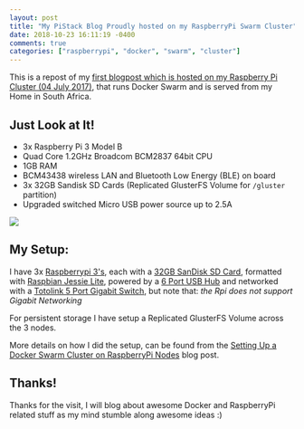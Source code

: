 ```yaml
---
layout: post
title: "My PiStack Blog Proudly hosted on my RaspberryPi Swarm Cluster"
date: 2018-10-23 16:11:19 -0400
comments: true
categories: ["raspberrypi", "docker", "swarm", "cluster"] 
---
```


This is a repost of my [first blogpost which is hosted on my Raspberry Pi Cluster (04 July 2017)](http://blog.pistack.co.za/my-blog-proudly-hosted-on-my-raspberrypi-cluster/), that runs Docker Swarm and is served from my Home in South Africa.

## Just Look at It!

- 3x Raspberry Pi 3 Model B
- Quad Core 1.2GHz Broadcom BCM2837 64bit CPU
- 1GB RAM
- BCM43438 wireless LAN and Bluetooth Low Energy (BLE) on board
- 3x 32GB Sandisk SD Cards (Replicated GlusterFS Volume for <code>/gluster</code> partition) 
- Upgraded switched Micro USB power source up to 2.5A


![](https://objects.ruanbekker.com/assets/images/rpi-cluster.jpg)

## My Setup:

I have 3x [Raspberrypi 3's](https://www.raspberrypi.org/products/raspberry-pi-3-model-b/), each with a [32GB SanDisk SD Card](https://www.sandisk.com/home/memory-cards/sd-cards/ultra-sd), formatted with [Raspbian Jessie Lite](https://www.raspberrypi.org/downloads/raspbian/), powered by a [6 Port USB Hub](https://www.pishop.co.za/store/rpi-power/anidées-6-port-50w-high-power-usb-hub-25aport) and networked with a [Totolink 5 Port Gigabit Switch](https://m.takealot.com/#product_1?id=35258721), but note that: *the Rpi does not support Gigabit Networking*

For persistent storage I have setup a Replicated GlusterFS Volume across the 3 nodes. 

More details on how I did the setup, can be found from the [Setting Up a Docker Swarm Cluster on RaspberryPi Nodes](http://blog.pistack.co.za/setting-up-a-docker-swarm-cluster-on-3-raspberrypi-nodes/) blog post.

## Thanks!

Thanks for the visit, I will blog about awesome Docker and RaspberryPi related stuff as my mind stumble along awesome ideas :) 

